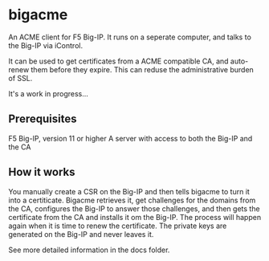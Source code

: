 bigacme
=====
An ACME client for F5 Big-IP. It runs on a seperate computer, and talks to the Big-IP via iControl.

It can be used to get certificates from a ACME compatible CA, and auto-renew them before they expire. This can reduse the administrative burden of SSL.

It's a work in progress...

## Prerequisites
F5 Big-IP, version 11 or higher
A server with access to both the Big-IP and the CA

## How it works
You manually create a CSR on the Big-IP and then tells bigacme to turn it into a certiticate. Bigacme retrieves it, get challenges for the domains from the CA, configures the Big-IP to answer those challenges, and then gets the certificate from the CA and installs it om the Big-IP. The process will happen again when it is time to renew the certificate. The private keys are generated on the Big-IP and never leaves it.

See more detailed information in the docs folder.
